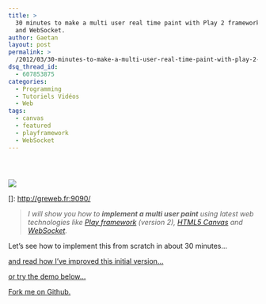 ```yaml
---
title: >
  30 minutes to make a multi user real time paint with Play 2 framework, Canvas
  and WebSocket.
author: Gaetan
layout: post
permalink: >
  /2012/03/30-minutes-to-make-a-multi-user-real-time-paint-with-play-2-framework-canvas-and-websocket/
dsq_thread_id:
  - 607853875
categories:
  - Programming
  - Tutoriels Vidéos
  - Web
tags:
  - canvas
  - featured
  - playframework
  - WebSocket
---
```

# 

[  
![][2]  
][2]

 []: http://greweb.fr:9090/

> *I will show you how to **implement a multi user paint** using latest web technologies like [Play framework][2] (version 2), [HTML5 Canvas][3] and [WebSocket][4].*

 [2]: http://playframework.org
 [3]: http://www.whatwg.org/specs/web-apps/current-work/multipage/the-canvas-element.html
 [4]: http://dev.w3.org/html5/websockets/

Let’s see how to implement this from scratch in about 30 minutes…



[and read how I’ve improved this initial version…][5]

 [5]: http://blog.greweb.fr/2012/03/play-painter-how-ive-improved-the-30-minutes-prototyped-version/

[or try the demo below…][6]

 [6]: http://greweb.fr:9090





[Fork me on Github.][7]

 [7]: https://github.com/gre/playpainter